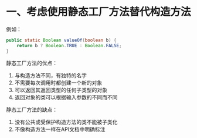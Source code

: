 # 一、考虑使用静态工厂方法替代构造方法

例如：

```java
public static Boolean valueOf(boolean b) {
    return b ? Boolean.TRUE : Boolean.FALSE;
}
```

静态工厂方法的优点：

1. 与构造方法不同，有独特的名字
2. 不需要每次调用时都创建一个新的对象
3. 可以返回其返回类型的任何子类型的对象
4. 返回对象的类可以根据输入参数的不同而不同

静态工厂方法的缺点：

1. 没有公共或受保护构造方法的类不能被子类化
2. 不像构造方法一样在API文档中明确标注